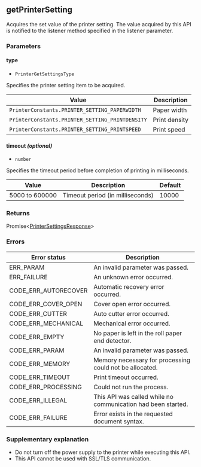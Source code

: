 ## getPrinterSetting

Acquires the set value of the printer setting.
The value acquired by this API is notified to the listener method specified in the listener parameter.

### Parameters

#### type

- `PrinterGetSettingsType`

Specifies the printer setting item to be acquired.

| **Value** |  **Description** |
| --- | --- |
| `PrinterConstants.PRINTER_SETTING_PAPERWIDTH` | Paper width |
| `PrinterConstants.PRINTER_SETTING_PRINTDENSITY` | Print density |
| `PrinterConstants.PRINTER_SETTING_PRINTSPEED` | Print speed |

#### timeout *(optional)*

- `number`

Specifies the timeout period before completion of printing in milliseconds.

| **Value** |  **Description** | **Default** |
| --- | --- | --- |
| 5000 to 600000 | Timeout period (in milliseconds) | 10000 |

### Returns

Promise<[PrinterSettingsResponse](../interfaces/printerSettings.md)>

### Errors

| **Error status** | **Description** |
| --- | --- |
| ERR_PARAM | An invalid parameter was passed. |
| ERR_FAILURE | An unknown error occurred. |
| CODE_ERR_AUTORECOVER | Automatic recovery error occurred. |
| CODE_ERR_COVER_OPEN | Cover open error occurred. |
| CODE_ERR_CUTTER | Auto cutter error occurred. |
| CODE_ERR_MECHANICAL | Mechanical error occurred. |
| CODE_ERR_EMPTY | No paper is left in the roll paper end detector. |
| CODE_ERR_PARAM | An invalid parameter was passed. |
| CODE_ERR_MEMORY | Memory necessary for processing could not be allocated. |
| CODE_ERR_TIMEOUT | Print timeout occurred. |
| CODE_ERR_PROCESSING | Could not run the process. |
| CODE_ERR_ILLEGAL | This API was called while no communication had been started. |
| CODE_ERR_FAILURE | Error exists in the requested document syntax. |


### Supplementary explanation

- Do not turn off the power supply to the printer while executing this API.
- This API cannot be used with SSL/TLS communication.
